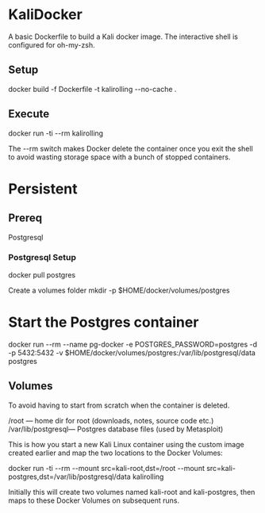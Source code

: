 # KaliDocker

A basic Dockerfile to build a Kali docker image. The interactive shell is configured for oh-my-zsh.

## Setup

docker build -f Dockerfile -t kalirolling --no-cache .

## Execute

docker run -ti --rm kalirolling

The --rm switch makes Docker delete the container once you exit the shell to avoid wasting storage space with a bunch of stopped containers.

# Persistent

## Prereq

Postgresql

### Postgresql Setup

docker pull postgres

Create a volumes folder
mkdir -p $HOME/docker/volumes/postgres

# Start the Postgres container
docker run --rm --name pg-docker -e POSTGRES_PASSWORD=postgres -d -p 5432:5432 -v $HOME/docker/volumes/postgres:/var/lib/postgresql/data postgres

## Volumes
To avoid having to start from scratch when the container is deleted.

/root — home dir for root (downloads, notes, source code etc.)
/var/lib/postgresql— Postgres database files (used by Metasploit)

This is how you start a new Kali Linux container using the custom image created earlier and map the two locations to the Docker Volumes:

docker run -ti --rm --mount src=kali-root,dst=/root --mount src=kali-postgres,dst=/var/lib/postgresql/data kalirolling

Initially this will create two volumes named kali-root and kali-postgres, then maps to these Docker Volumes on subsequent runs.

